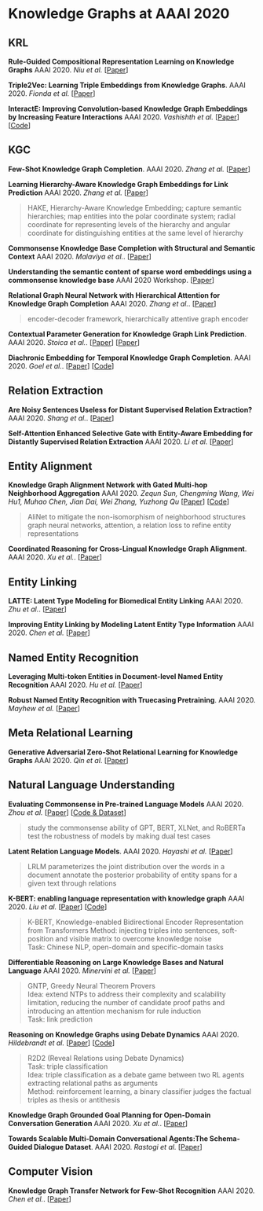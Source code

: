 # Knowledge Graphs at AAAI 2020

## KRL
__Rule-Guided Compositional Representation Learning on Knowledge Graphs__
AAAI 2020. _Niu et al._ [[Paper](https://arxiv.org/pdf/1911.08935.pdf)]

__Triple2Vec: Learning Triple Embeddings from Knowledge Graphs__.
AAAI 2020. _Fionda et al._ [[Paper](https://arxiv.org/pdf/1905.11691)]

__InteractE: Improving Convolution-based Knowledge Graph Embeddings by Increasing Feature Interactions__
AAAI 2020. _Vashishth et al._ [[Paper](https://arxiv.org/pdf/1911.00219)] [[Code](https://github.com/malllabiisc/InteractE)]

## KGC
__Few-Shot Knowledge Graph Completion__.
AAAI 2020. _Zhang et al._ [[Paper](https://arxiv.org/pdf/1911.11298)]


__Learning Hierarchy-Aware Knowledge Graph Embeddings for Link Prediction__ 
AAAI 2020. _Zhang et al._ [[Paper](https://arxiv.org/pdf/1911.09419.pdf)]
> HAKE, Hierarchy-Aware Knowledge Embedding; capture semantic hierarchies; map entities into the polar coordinate system; radial coordinate for representing levels of the hierarchy and angular coordinate for distinguishing entities at the same level of hierarchy

__Commonsense Knowledge Base Completion with Structural and Semantic Context__
AAAI 2020. _Malaviya et al._. [[Paper](https://arxiv.org/pdf/1910.02915.pdf)] 

__Understanding the semantic content of sparse word embeddings using a commonsense knowledge base__
AAAI 2020 Workshop. [[Paper](https://kr2ml.github.io/2019/papers/KR2ML_2019_paper_29.pdf)]

__Relational Graph Neural Network with Hierarchical Attention for Knowledge Graph Completion__
AAAI 2020. _Zhang et al._. [[Paper](https://www.aaai.org/Papers/AAAI/2020GB/AAAI-ZhangZ.6756.pdf)]
> encoder-decoder framework, hierarchically attentive graph encoder

__Contextual Parameter Generation for Knowledge Graph Link Prediction__.
AAAI 2020. _Stoica et al._. [[Paper](https://platanios.org/assets/pdf/platanios_2020_coper/paper.pdf)] [[Paper](https://github.com/otiliastr/coper)]

__Diachronic Embedding for Temporal Knowledge Graph Completion__.
AAAI 2020. _Goel et al._. [[Paper](https://arxiv.org/pdf/1907.03143)] [[Code](https://github.com/BorealisAI/de-simple)]

## Relation Extraction
__Are Noisy Sentences Useless for Distant Supervised Relation Extraction?__
AAAI 2020. _Shang et al._. [[Paper](https://arxiv.org/pdf/1911.09788)]

__Self-Attention Enhanced Selective Gate with Entity-Aware Embedding for Distantly Supervised Relation Extraction__
AAAI 2020. _Li et al._ [[Paper](https://arxiv.org/pdf/1911.11899.pdf)]

## Entity Alignment
__Knowledge Graph Alignment Network with Gated Multi-hop Neighborhood Aggregation__
AAAI 2020. _Zequn Sun, Chengming Wang, Wei Hu1, Muhao Chen, Jian Dai, Wei Zhang, Yuzhong Qu_
[[Paper](https://arxiv.org/pdf/1911.08936.pdf)] [[Code](https://github.com/nju-websoft/AliNet)]
> AliNet to mitigate the non-isomorphism of neighborhood structures  
> graph neural networks, attention, a relation loss to refine entity representations 

__Coordinated Reasoning for Cross-Lingual Knowledge Graph Alignment__. 
AAAI 2020. _Xu et al._. [[Paper](https://arxiv.org/pdf/2001.08728)] 

## Entity Linking
__LATTE: Latent Type Modeling for Biomedical Entity Linking__
AAAI 2020. _Zhu et al._. [[Paper](https://arxiv.org/pdf/1911.09787.pdf)]

__Improving Entity Linking by Modeling Latent Entity Type Information__
AAAI 2020. _Chen et al._ [[Paper](https://arxiv.org/pdf/2001.01447)]

## Named Entity Recognition
__Leveraging Multi-token Entities in Document-level Named Entity Recognition__
AAAI 2020. _Hu et al._ [[Paper](http://playbigdata.ruc.edu.cn/dou/publication/2020_aaai_ner.pdf)]

__Robust Named Entity Recognition with Truecasing Pretraining__. 
AAAI 2020. _Mayhew et al._ [[Paper](https://arxiv.org/pdf/1912.07095)]

## Meta Relational Learning
__Generative Adversarial Zero-Shot Relational Learning for Knowledge Graphs__
AAAI 2020. _Qin et al_. [[Paper](https://arxiv.org/pdf/2001.02332.pdf)]


## Natural Language Understanding
__Evaluating Commonsense in Pre-trained Language Models__
AAAI 2020. _Zhou et al._ 
[[Paper](https://arxiv.org/pdf/1911.11931.pdf)] [[Code & Dataset](https://github.com/XuhuiZhou/CATS)]
> study the commonsense ability of GPT, BERT, XLNet, and RoBERTa
> test the robustness of models by making dual test cases

__Latent Relation Language Models__.
AAAI 2020. _Hayashi et al._ [[Paper](https://arxiv.org/abs/1908.07690)]
> LRLM parameterizes the joint distribution over the words in a document
> annotate the posterior probability of entity spans for a given text through relations

__K-BERT: enabling language representation with knowledge graph__
AAAI 2020. _Liu et al._ [[Paper](https://arxiv.org/pdf/1909.07606.pdf)] [[Code](https://github.com/autoliuweijie/K-BERT)]
> K-BERT, Knowledge-enabled Bidirectional Encoder Representation from Transformers
> Method: injecting triples into sentences, soft-position and visible matrix to overcome knowledge noise  
> Task: Chinese NLP, open-domain and specific-domain tasks  


__Differentiable Reasoning on Large Knowledge Bases and Natural Language__
AAAI 2020. _Minervini et al._ [[Paper](https://arxiv.org/abs/1912.10824)]
> GNTP, Greedy Neural Theorem Provers  
> Idea: extend NTPs to address their complexity and scalability limitation, reducing the number of candidate proof paths and introducing an attention mechanism for rule induction   
> Task: link prediction

__Reasoning on Knowledge Graphs using Debate Dynamics__
AAAI 2020. _Hildebrandt et al._ [[Paper](https://arxiv.org/pdf/2001.00461.pdf)] [[Code](https://github.com/m-hildebrandt/R2D2)]
> R2D2 (Reveal Relations using Debate Dynamics)  
> Task: triple classification   
> Idea: triple classification as a debate game between two RL agents extracting relational paths as arguments  
> Method: reinforcement learning, a binary classifier judges the factual triples as thesis or antithesis

__Knowledge Graph Grounded Goal Planning for Open-Domain Conversation Generation__
AAAI 2020. _Xu et al._. [[Paper](http://ir.hit.edu.cn/~car/papers/AAAI2020-Xu-kg.pdf)]

__Towards Scalable Multi-Domain Conversational Agents:The Schema-Guided Dialogue Dataset__.
AAAI 2020. _Rastogi et al._ [[Paper](https://arxiv.org/abs/1909.05855)]


## Computer Vision
__Knowledge Graph Transfer Network for Few-Shot Recognition__
AAAI 2020. _Chen et al._. [[Paper](https://arxiv.org/pdf/1911.09579)]